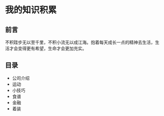 # 我的知识积累
## 前言
不积跬步无以至千里，不积小流无以成江海。抱着每天成长一点的精神去生活，生活才会变得更有希望，生命才会更加充实。
## 目录
- 公司介绍
- 运动
- 小技巧
- 食谱
- 金融
- 着装